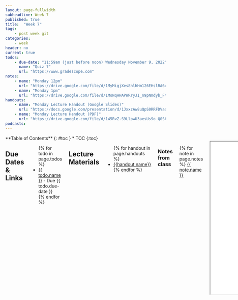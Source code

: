 ```yaml
---
layout: page-fullwidth
subheadline: Week 7
published: true
title:  "Week 7"
tags:
    - post week git
categories:
    - week
header: no
current: true
todos:
    - due-date: "11:59am (just before noon) Wednesday November 9, 2022"
      name: "Quiz 7"
      url: "https://www.gradescope.com"
notes:
    - name: "Monday 12pm"
      url: "https://drive.google.com/file/d/1MyMigjXes8hlhHm126EHslRA6xyZt0Dt"
    - name: "Monday 1pm"
      url: "https://drive.google.com/file/d/1MoNqHHAPWRryJI_n9pNmdyb_FtH16htg"
handouts:
    - name: "Monday Lecture Handout (Google Slides)"
      url: "https://docs.google.com/presentation/d/1JxxzAw8uQpS0RRFDVaxomKx53XQUrcsrMyuaeWppmaA/edit?usp=sharing"
    - name: "Monday Lecture Handout (PDF)"
      url: "https://drive.google.com/file/d/145RvZ-S9LlpwU3aesUs9o_Q0SbeYut-s/view?usp=sharing"
podcasts:
---
```


<div class="row">
<div class="medium-4 medium-push-8 columns" markdown="1">
<div class="panel radius fixed-toc"  data-options="sticky_on:large" markdown="1">
**Table of Contents**
{: #toc }
*  TOC
{:toc}
</div>
</div><!-- /.medium-4.columns -->

<div class="medium-8 medium-pull-4 columns" markdown="1">

## Due Dates & Links
<ul>
{% for todo in page.todos %}
<li><a href="{{ todo.url }}">{{ todo.name }}</a> - Due {{ todo.due-date }}</li>
{% endfor %}
</ul>

## Lecture Materials
<ul>
{% for handout in page.handouts %}
<li><a href="{{handout.url}}">{{handout.name}}</a></li>
{% endfor %}
</ul>

### Notes from class
{% for note in page.notes %}
<a href="{{ note.url }}">{{ note.name }}</a>
<iframe src="{{ note.url }}/preview" width="640" height="480" allow="autoplay"></iframe>
{% endfor %}

### Links to Podcast
**Note:** Links will require you to log in as a UCSD student
<ul>
{% for link in page.podcasts %} 
<li><a href="{{link.url}}">{{link.name}}</a></li>
{% endfor %}
</ul>

## Material

- Check out this Piazza post for some programming videos: [https://piazza.com/class/l7pbb88wlepvh/post/426](https://piazza.com/class/l7pbb88wlepvh/post/426)

## Lab Tasks

In this week's lab you will write an automatic “grader” for some of the
methods we worked on in week 3.

In particular, you'll write a script and a test file that gives a score to the
functionality of a student-submitted `ListExamples` file and class (see
[ListExamples.java](https://github.com/ucsd-cse15l-f22/lab3/blob/main/ListExamples.java)).
The specific format is that you'll write a `bash` script that takes the URL of
a Github repository and prints out a grade:

```
$ bash grade.sh https://github.com/some-username/some-repo-name
... messages about points ...
```

This will work with a test file that _you_ write in order to grade students'
work. You can use this repository to get started with your grader
implementation; you should **make a fork**:

[https://github.com/ucsd-cse15l-f22/list-examples-grader](https://github.com/ucsd-cse15l-f22/list-examples-grader)

### “Student” Submissions

Assume the assignment spec was to submit:

- A repository with a file called `ListExamples.java`
- In that file, a class called `ListExamples`
- In that class, two methods:
  - `static List<String> filter(List<String> s, StringChecker sc)`
  - `static List<String> merge(List<String> list1, List<String> list2)`
- These methods should have the implementations suggested in [lab 3](/week/week3/)

You should use the following repositories to test your grader:

- [https://github.com/ucsd-cse15l-f22/list-methods-lab3](https://github.com/ucsd-cse15l-f22/list-methods-lab3),
  which has the same code as the starter from lab 3
- [https://github.com/ucsd-cse15l-f22/list-methods-corrected](https://github.com/ucsd-cse15l-f22/list-methods-corrected),
  which has the methods corrected (I would expect this to get full or
  near-to-full credit)
- [https://github.com/ucsd-cse15l-f22/list-methods-compile-error](https://github.com/ucsd-cse15l-f22/list-methods-compile-error),
  which has a syntax error of a missing semicolon. Note that your job is _not_
  to fix this, but to decide what to do in your grader with such a submission!
- [https://github.com/ucsd-cse15l-f22/list-methods-signature](https://github.com/ucsd-cse15l-f22/list-methods-signature),
  which has the types for the arguments of `filter` in the wrong order, so it
  doesn't match the expected behavior.
- [https://github.com/ucsd-cse15l-f22/list-methods-filename](https://github.com/ucsd-cse15l-f22/list-methods-filename),
  which has a great implementation saved in a file with the wrong name.
- [https://github.com/ucsd-cse15l-f22/list-methods-nested](https://github.com/ucsd-cse15l-f22/list-methods-nested),
  which has a great implementation saved in a nested directory called `pa1`.
- **Challenge**
  [https://github.com/ucsd-cse15l-f22/list-examples-subtle](https://github.com/ucsd-cse15l-f22/list-examples-subtle),
  which has more subtle bugs (hints: see
  [`assertSame`](https://javadoc.io/doc/junit/junit/latest/index.html), which
  compares with `==` rather than `.equals()`, and think hard about duplicates
  for `merge`)

### Your Grading Script

For each of the submissions above, your grader should produce either:

- A grade message that says something about a score (maybe pass/fail, or maybe
  a proportion of tests passed – your choice) if the tests run.
- A useful feedback message that says what went wrong if for any reason the
  tests couldn't be run (compile error, wrong file submitted, etc.)

A general workflow for your script could be:

1. Clone the repository of the student submission to a well-known directory
name (provided in starter code)
2. Check that the student code has the correct file submitted. If they didn't,
detect and give helpful feedback about it.
  - Useful tools here are `if` and `-e`/`-f`. You can use the `exit` command to
    quit a bash script early.
3. Somehow get the student code and your test `.java` file into the same
directory
  - Useful tools here might be `cp` and maybe `mkdir`
4. Compile your tests and the student's code from the appropriate directory
with the appropriate classpath commands. If the compilation fails, detect and
give helpful feedback about it.
  - Aside from the necessary `javac`, useful tools here are output redirection
    and error codes (`$?`) along with `if`
  - This might be a time where you need to turn _off_ `set -e`. Why?
5. Run the tests and report the grade based on the JUnit output.
  - Again output redirection will be useful, and also tools like `grep` could
    be helpful here

We recommend spreading the work around in pairs – one group could work on
writing a good test file, one group could work on detecing if the files are
present and if compilation succeeded, and so on.

As a group, you should produce **one** implementation – push it to some group
member's fork of the starter Github repository and include the link to that
repository in your notes.

**Write down in notes** screenshots of what your grader does on each of the
sample student cases above.

Congratulations! You've done one kind of the work that your TAs do when setting
up classes 🙂

## Week 7 Lab Report

This week's lab report focuses on material from the week 6 lab; you can start
it before the week 7 lab.

### Part 1

Pick one of the tasks from the week 6 lab that your group completed in Vim in
the second set of tasks. The full descriptions are in the [week 6
descriptions](/week/week6); as a brief reminder:

- Changing the name of the `start` parameter and its uses to `base`
- Adding a new line to `print` before `File[] paths = f.listfiles()`
- Changing the `main` method to take a command-line argument

Pick **one** of these, and give the _shortest_ sequence of `vim` commands that
your group came up with to accomplish the task. (If you don't have access to
your group's notes or otherwise don't know for some reason, come up with your
own that is less than 30 total keys pressed).

Write out the sequence of keys to press using code formatting (with backticks
\`). Use `<>` to indicate special keys (`<Backspace>` or `<Enter>` or `<Esc>`)
and just the keys themselves for other keys pressed. Then, for each command
where you move the cursor or change the text, take a screenshot and describe
which commands/keypresses got to that step.

Write out _every key pressed_, including if you use the arrows or `h` `j` `k`
`l` to move around. These count towards the 30 keys pressed!

For example, if I were opening a program and changing the first occurrence of
the word “apple” to “banana” in a file containing `blueberry apple
sauce`, I might write:

`/apple<Enter>cebanana<Esc>:w<Enter>`

- A description/screenshot of typing `/apple<Enter>` and the cursor jumping to
  the start of `apple`
- A description/screenshot of typing `ce`, switching into input mode and
  deleting the word `apple`
- A description/screenshot of typing `banana<Esc>`, replacing the text and
  returning to insert mode
- A description/screenshot of typing `:w<Enter`, saving the changes

### Part 2

When you go on to CSE30/courses beyond, internships that involve configuring
servers, or any other tasks where you work on remote machines, you'll have to
make decisions about how you manage your workflow. These aren't the only two
options (indeed, here we don't even discuss using `git`, for example). However,
it's useful to compare two potential strategies.

Consider performing the edit task you chose and re-running the program _when
you have to run it remotely_. Time yourself twice:

- Once, start in Visual Studio Code and make the edit there, then
  `scp` the file to the remote server and run it there to confirm it
  works (you can just run `bash test.sh` on the remote to test it out).
  Consider having the appropriate `scp` command in your command history or
  easily copy-pasteable!
- Second, start already logged into a `ssh` session. Then, make the edit
  for the task you chose in Vim, then exit Vim and run `bash test.sh`.

Report how long it took you to make the edit in seconds in both styles, and any
difficulties or details that came up in doing so.

Then, answer this question with a few sentences:

- Which of these two styles would you prefer using if you had to work on a
  program that you were running remotely, and why?
- What about the project or task might factor into your decision one way or
  another? (If nothing would affect your decision, say so and why!)

### Submission

Post both parts as a page on your Github Pages site, and submit the
printed-to-PDF version of the `.html` page to the “Lab Report 3 – 
Vim” Gradescope assignment.

